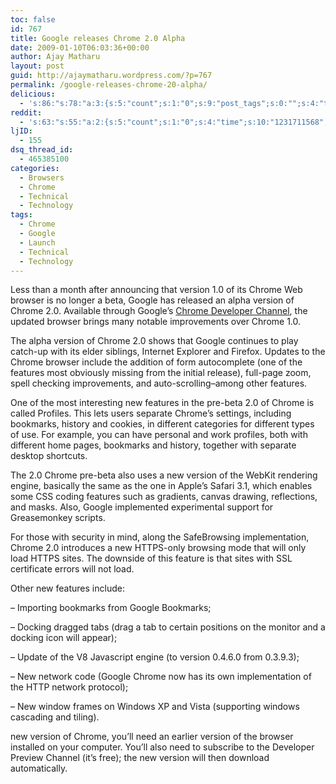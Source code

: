 ```yaml
---
toc: false
id: 767
title: Google releases Chrome 2.0 Alpha
date: 2009-01-10T06:03:36+00:00
author: Ajay Matharu
layout: post
guid: http://ajaymatharu.wordpress.com/?p=767
permalink: /google-releases-chrome-20-alpha/
delicious:
  - 's:86:"s:78:"a:3:{s:5:"count";s:1:"0";s:9:"post_tags";s:0:"";s:4:"time";s:10:"1231711568";}";";'
reddit:
  - 's:63:"s:55:"a:2:{s:5:"count";s:1:"0";s:4:"time";s:10:"1231711568";}";";'
ljID:
  - 155
dsq_thread_id:
  - 465385100
categories:
  - Browsers
  - Chrome
  - Technical
  - Technology
tags:
  - Chrome
  - Google
  - Launch
  - Technical
  - Technology
---
```

Less than a month after announcing that version 1.0 of its Chrome Web browser is no longer a beta, Google has released an alpha version of Chrome 2.0. Available through Google&#8217;s [Chrome Developer Channel](http://blog.chromium.org/2009/01/google-chrome-release-channels.html), the updated browser brings many notable improvements over Chrome 1.0.

The alpha version of Chrome 2.0 shows that Google continues to play catch-up with its elder siblings, Internet Explorer and Firefox. Updates to the Chrome browser include the addition of form autocomplete (one of the features most obviously missing from the initial release), full-page zoom, spell checking improvements, and auto-scrolling&#8211;among other features.

One of the most interesting new features in the pre-beta 2.0 of Chrome is called Profiles. This lets users separate Chrome&#8217;s settings, including bookmarks, history and cookies, in different categories for different types of use. For example, you can have personal and work profiles, both with different home pages, bookmarks and history, together with separate desktop shortcuts.

The 2.0 Chrome pre-beta also uses a new version of the WebKit rendering engine, basically the same as the one in Apple&#8217;s Safari 3.1, which enables some CSS coding features such as gradients, canvas drawing, reflections, and masks. Also, Google implemented experimental support for Greasemonkey scripts.

For those with security in mind, along the SafeBrowsing implementation, Chrome 2.0 introduces a new HTTPS-only browsing mode that will only load HTTPS sites. The downside of this feature is that sites with SSL certificate errors will not load.

Other new features include:

&#8211; Importing bookmarks from Google Bookmarks;

&#8211; Docking dragged tabs (drag a tab to certain positions on the monitor and a docking icon will appear);

&#8211; Update of the V8 Javascript engine (to version 0.4.6.0 from 0.3.9.3);

&#8211; New network code (Google Chrome now has its own implementation of the HTTP network protocol);

&#8211; New window frames on Windows XP and Vista (supporting windows cascading and tiling).

new version of Chrome, you&#8217;ll need an earlier version of the browser installed on your computer. You&#8217;ll also need to subscribe to the Developer Preview Channel (it&#8217;s free); the new version will then download automatically.
